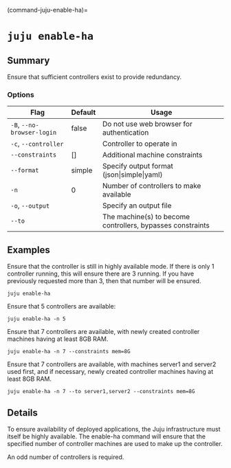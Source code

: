 (command-juju-enable-ha)=
# `juju enable-ha`
## Summary
Ensure that sufficient controllers exist to provide redundancy.

### Options
| Flag | Default | Usage |
| --- | --- | --- |
| `-B`, `--no-browser-login` | false | Do not use web browser for authentication |
| `-c`, `--controller` |  | Controller to operate in |
| `--constraints` | [] | Additional machine constraints |
| `--format` | simple | Specify output format (json&#x7c;simple&#x7c;yaml) |
| `-n` | 0 | Number of controllers to make available |
| `-o`, `--output` |  | Specify an output file |
| `--to` |  | The machine(s) to become controllers, bypasses constraints |

## Examples

Ensure that the controller is still in highly available mode. If there is only 1 controller running, this will ensure there
are 3 running. If you have previously requested more than 3,
then that number will be ensured.

    juju enable-ha

Ensure that 5 controllers are available:

    juju enable-ha -n 5 

Ensure that 7 controllers are available, with newly created
controller machines having at least 8GB RAM.

    juju enable-ha -n 7 --constraints mem=8G

Ensure that 7 controllers are available, with machines server1 and
server2 used first, and if necessary, newly created controller
machines having at least 8GB RAM.

    juju enable-ha -n 7 --to server1,server2 --constraints mem=8G


## Details

To ensure availability of deployed applications, the Juju infrastructure
must itself be highly available. The enable-ha command will ensure
that the specified number of controller machines are used to make up the
controller.

An odd number of controllers is required.